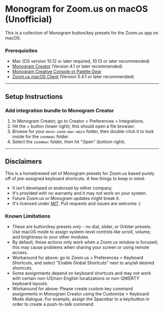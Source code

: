 # Monogram for Zoom.us on macOS (Unofficial)

This is a collection of Monogram button/key presets for the Zoom.us app on macOS.

### Prerequisites ###

- Mac (OS version 10.12 or later required, 10.13 or later recommended)
- [Monogram Creator](https://monogramcc.com/download/) (Version 4.1 or later recommended)
- [Monogram Creative Console or Palette Gear](https://monogramcc.com/)
- [Zoom.us macOS Client](https://zoom.us/download#client_4meeting) (Version 5.4.1 or later recommended)

---

## Setup Instructions ##

### Add integration bundle to Monogram Creator ###

1. In Monogram Creator, go to Creator > Preferences > Integrations.
2. Hit the + button (lower right); this should open a file browser.
3. Browse for your <code>mono-zoom-mac-main</code> folder, then double-click it to look inside for the <code>zoommac</code> folder.
4. Select the <code>zoommac</code> folder, then hit "Open" (bottom right).

---

## Disclaimers ##

This is a homebrewed set of Monogram presets for Zoom.us based purely off of pre-assigned keyboard shortcuts. A few things to keep in mind:

- It isn't developed or endorsed by either company. 
- It's provided with no warranty and it may not work on your system.
- Future Zoom.us or Monogram updates might break it.
- It's licensed under <a href="https://opensource.org/licenses/MIT">MIT</a>. Pull requests and issues are welcome :)

### Known Limitations ###

- These are button/key presets _only_ - no dial, slider, or Orbiter presets. Use macOS mode to assign system-level controls like scroll, volume, and brightness to your other modules.
- By default, these actions only work when a Zoom.us window is focused; this may cause problems when sharing your screen or using remote access.
- Workaround for above: go to Zoom.us > Preferences > Keyboard Shortcuts, and select "Enable Global Shortcuts" next to any/all desired shortcuts.
- Some assignments depend on keyboard shortcuts and may not work with certain non-US/non-English localizations or non-QWERTY keyboard layouts.
- Workaround for above: Please create custom key command assignments in Monogram Creator using the Customize > Keyboard Mode dialogue. For example, assign the Spacebar to a key/button in order to create a push-to-talk command.
